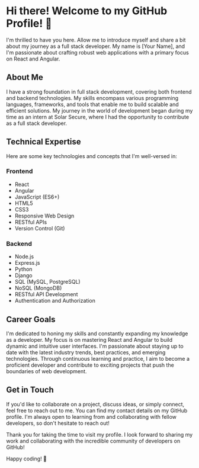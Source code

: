 # Hi there! Welcome to my GitHub Profile! 👋

I'm thrilled to have you here. Allow me to introduce myself and share a bit about my journey as a full stack developer. My name is [Your Name], and I'm passionate about crafting robust web applications with a primary focus on React and Angular.

## About Me
I have a strong foundation in full stack development, covering both frontend and backend technologies. My skills encompass various programming languages, frameworks, and tools that enable me to build scalable and efficient solutions. My journey in the world of development began during my time as an intern at Solar Secure, where I had the opportunity to contribute as a full stack developer.

## Technical Expertise
Here are some key technologies and concepts that I'm well-versed in:

### Frontend
- React
- Angular
- JavaScript (ES6+)
- HTML5
- CSS3
- Responsive Web Design
- RESTful APIs
- Version Control (Git)

### Backend
- Node.js
- Express.js
- Python
- Django
- SQL (MySQL, PostgreSQL)
- NoSQL (MongoDB)
- RESTful API Development
- Authentication and Authorization

## Career Goals
I'm dedicated to honing my skills and constantly expanding my knowledge as a developer. My focus is on mastering React and Angular to build dynamic and intuitive user interfaces. I'm passionate about staying up to date with the latest industry trends, best practices, and emerging technologies. Through continuous learning and practice, I aim to become a proficient developer and contribute to exciting projects that push the boundaries of web development.

## Get in Touch
If you'd like to collaborate on a project, discuss ideas, or simply connect, feel free to reach out to me. You can find my contact details on my GitHub profile. I'm always open to learning from and collaborating with fellow developers, so don't hesitate to reach out!

Thank you for taking the time to visit my profile. I look forward to sharing my work and collaborating with the incredible community of developers on GitHub!

Happy coding! 🚀
